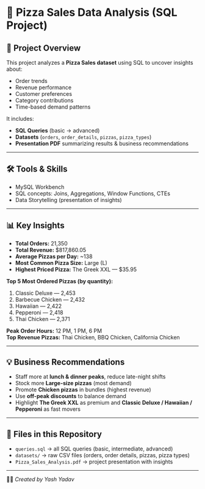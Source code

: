# 🍕 Pizza Sales Data Analysis (SQL Project)

## 📌 Project Overview
This project analyzes a **Pizza Sales dataset** using SQL to uncover insights about:
- Order trends
- Revenue performance
- Customer preferences
- Category contributions
- Time-based demand patterns

It includes:
- **SQL Queries** (basic → advanced)
- **Datasets** (`orders`, `order_details`, `pizzas`, `pizza_types`)
- **Presentation PDF** summarizing results & business recommendations

---

## 🛠️ Tools & Skills
- MySQL Workbench  
- SQL concepts: Joins, Aggregations, Window Functions, CTEs  
- Data Storytelling (presentation of insights)  

---

## 📊 Key Insights
- **Total Orders:** 21,350  
- **Total Revenue:** $817,860.05  
- **Average Pizzas per Day:** ~138  
- **Most Common Pizza Size:** Large (L)  
- **Highest Priced Pizza:** The Greek XXL — $35.95  

**Top 5 Most Ordered Pizzas (by quantity):**
1. Classic Deluxe — 2,453  
2. Barbecue Chicken — 2,432  
3. Hawaiian — 2,422  
4. Pepperoni — 2,418  
5. Thai Chicken — 2,371  

**Peak Order Hours:** 12 PM, 1 PM, 6 PM  
**Top Revenue Pizzas:** Thai Chicken, BBQ Chicken, California Chicken  

---

## 💡 Business Recommendations
- Staff more at **lunch & dinner peaks**, reduce late-night shifts  
- Stock more **Large-size pizzas** (most demand)  
- Promote **Chicken pizzas** in bundles (highest revenue)  
- Use **off-peak discounts** to balance demand  
- Highlight **The Greek XXL** as premium and **Classic Deluxe / Hawaiian / Pepperoni** as fast movers  

---

## 📎 Files in this Repository
- `queries.sql` → all SQL queries (basic, intermediate, advanced)  
- `datasets/` → raw CSV files (orders, order details, pizzas, pizza types)  
- `Pizza_Sales_Analysis.pdf` → project presentation with insights  

---

👨‍💻 *Created by Yash Yadav*
